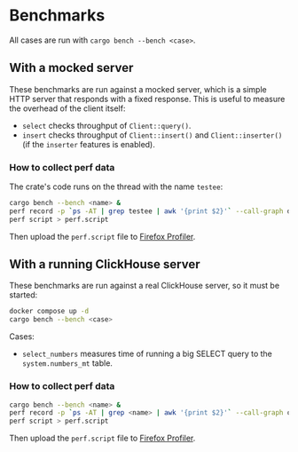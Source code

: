 # Benchmarks

All cases are run with `cargo bench --bench <case>`.

## With a mocked server

These benchmarks are run against a mocked server, which is a simple HTTP server that responds with a fixed response. This is useful to measure the overhead of the client itself:
* `select` checks throughput of `Client::query()`.
* `insert` checks throughput of `Client::insert()` and `Client::inserter()` (if the `inserter` features is enabled).

### How to collect perf data

The crate's code runs on the thread with the name `testee`:
```bash
cargo bench --bench <name> &
perf record -p `ps -AT | grep testee | awk '{print $2}'` --call-graph dwarf,65528 --freq 5000 -g -- sleep 5
perf script > perf.script
```

Then upload the `perf.script` file to [Firefox Profiler](https://profiler.firefox.com).

## With a running ClickHouse server

These benchmarks are run against a real ClickHouse server, so it must be started:
```bash
docker compose up -d
cargo bench --bench <case>
```

Cases:
* `select_numbers` measures time of running a big SELECT query to the `system.numbers_mt` table.

### How to collect perf data

```bash
cargo bench --bench <name> &
perf record -p `ps -AT | grep <name> | awk '{print $2}'` --call-graph dwarf,65528 --freq 5000 -g -- sleep 5
perf script > perf.script
```

Then upload the `perf.script` file to [Firefox Profiler](https://profiler.firefox.com).
